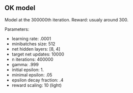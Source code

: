 ## OK model

Model at the 300000th iteration.
Reward: usualy around 300.

Parameters:
* learning rate: .0001
* minibatches size: 512
* net hidden layers: [8, 4]
* target net updates: 10000
* n iterations: 400000
* gamma: .999
* initial epsilon: 1.
* minimal epsilon: .05
* epsilon decay fraction: .4
* reward scaling: 10 (light)